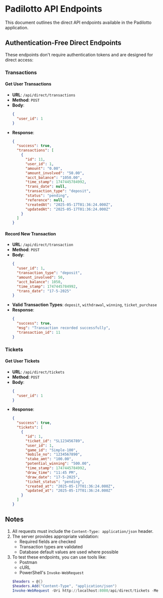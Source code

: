 # Padilotto API Endpoints

This document outlines the direct API endpoints available in the Padilotto application.

## Authentication-Free Direct Endpoints

These endpoints don't require authentication tokens and are designed for direct access:

### Transactions

#### Get User Transactions
- **URL**: `/api/direct/transactions`
- **Method**: `POST`
- **Body**:
  ```json
  {
    "user_id": 1
  }
  ```
- **Response**:
  ```json
  {
    "success": true,
    "transactions": [
      {
        "id": 11,
        "user_id": 1,
        "amount": "0.00",
        "amount_involved": "50.00",
        "acct_balance": "1050.00",
        "time_stamp": 1747445784992,
        "trans_date": null,
        "transaction_type": "deposit",
        "status": "pending",
        "reference": null,
        "createdAt": "2025-05-17T01:36:24.000Z",
        "updatedAt": "2025-05-17T01:36:24.000Z"
      }
    ]
  }
  ```

#### Record New Transaction
- **URL**: `/api/direct/transaction`
- **Method**: `POST`
- **Body**:
  ```json
  {
    "user_id": 1,
    "transaction_type": "deposit",
    "amount_involved": 50,
    "acct_balance": 1050,
    "time_stamp": 1747445784992,
    "trans_date": "17-5-2025"
  }
  ```
- **Valid Transaction Types**: `deposit`, `withdrawal`, `winning`, `ticket_purchase`
- **Response**:
  ```json
  {
    "success": true,
    "msg": "Transaction recorded successfully",
    "transaction_id": 11
  }
  ```

### Tickets

#### Get User Tickets
- **URL**: `/api/direct/tickets`
- **Method**: `POST`
- **Body**:
  ```json
  {
    "user_id": 1
  }
  ```
- **Response**:
  ```json
  {
    "success": true,
    "tickets": [
      {
        "id": 1,
        "ticket_id": "SL123456789",
        "user_id": 1,
        "game_id": "Simple-100",
        "mobile_no": "1234567890",
        "stake_amt": "100.00",
        "potential_winning": "500.00",
        "time_stamp": 1747445784992,
        "draw_time": "11:45 PM",
        "draw_date": "17-5-2025",
        "ticket_status": "pending",
        "created_at": "2025-05-17T01:36:24.000Z",
        "updated_at": "2025-05-17T01:36:24.000Z"
      }
    ]
  }
  ```

## Notes

1. All requests must include the `Content-Type: application/json` header.
2. The server provides appropriate validation:
   - Required fields are checked
   - Transaction types are validated
   - Database default values are used where possible
3. To test these endpoints, you can use tools like:
   - Postman
   - cURL
   - PowerShell's `Invoke-WebRequest`
   ```powershell
   $headers = @{}
   $headers.Add("Content-Type", "application/json")
   Invoke-WebRequest -Uri http://localhost:8080/api/direct/tickets -Method POST -Headers $headers -Body '{"user_id": 1}'
   ``` 